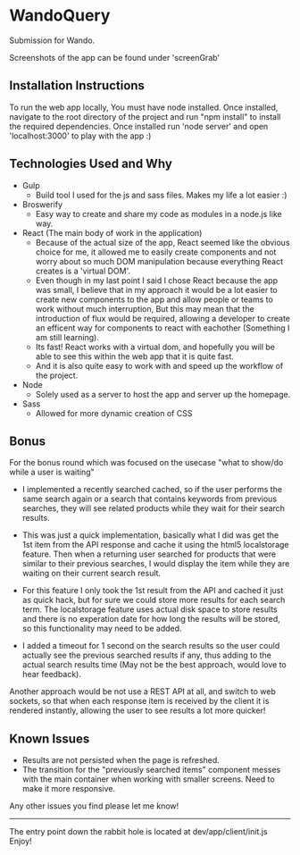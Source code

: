 # WandoQuery

Submission for Wando.

Screenshots of the app can be found under 'screenGrab'

Installation Instructions
--------------------------
To run the web app locally, You must have node installed. Once installed, navigate to the root directory of the project and run "npm install" to install the required dependencies. Once installed run 'node server' and open 'localhost:3000' to play with the app :)

Technologies Used and Why
-------------------
- Gulp 
  - Build tool I used for the js and sass files. Makes my life a lot easier :)
- Broswerify 
  - Easy way to create and share my code as modules in a node.js like way.
- React (The main body of work in the application)
  - Because of the actual size of the app, React seemed like the obvious 
    choice for me, it allowed me to easily create components and not worry about
    so much DOM manipulation because everything React creates is a 'virtual DOM'.
  - Even though in my last point I said I chose React because the app was small,
    I believe that in my approach it would be a lot easier to create new components
    to the app and allow people or teams to work without much interruption, But this
    may mean that the introduction of flux would be required, allowing a developer to
    create an efficent way for components to react with eachother (Something I am still learning).
  - Its fast! React works with a virtual dom, and hopefully you will be able to see 
    this within the web app that it is quite fast. 
  - And it is also quite easy to work with and speed up the workflow of the project.
- Node
  - Solely used as a server to host the app and server up the homepage.
- Sass 
  - Allowed for more dynamic creation of CSS 

Bonus
--------
For the bonus round which was focused on the usecase "what to show/do while a user is waiting"

- I implemented a recently searched cached, so if the user performs the same search again or a search
  that contains keywords from previous searches, they will see related products while they wait for their search
  results.

- This was just a quick implementation, basically what I did was get the 1st item from the API response and
  cache it using the html5 localstorage feature. Then when a returning user searched for products
  that were similar to their previous searches, I would display the item while they are waiting on
  their current search result.

- For this feature I only took the 1st result from the API and cached it just as quick hack, but for sure we could
  store more results for each search term. The localstorage feature uses actual disk space to store results and
  there is no experation date for how long the results will be stored, so this functionality may need to be added.
  
- I added a timeout for 1 second on the search results so the user could actually see the previous searched results
  if any, thus adding to the actual search results time (May not be the best approach, would love to hear feedback).

Another approach would be not use a REST API at all, and switch to web sockets, so that when each response item is received by the client it is rendered instantly, allowing the user to see results a lot more quicker!


Known Issues 
--------------
- Results are not persisted when the page is refreshed. 
- The transition for the "previously searched items" component messes with the main container when working with
  smaller screens. Need to make it more responsive.

Any other issues you find please let me know!

----------
The entry point down the rabbit hole is located at dev/app/client/init.js
Enjoy!
